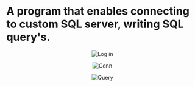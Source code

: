 # A program that enables connecting to custom SQL server, writing SQL query's.

<p align="center">
	<img src="https://user-images.githubusercontent.com/56079123/71767045-9a67ec80-2f07-11ea-95b8-381ac266736d.png" alt="Log in">
</p>
<p align="center">
	<img src="https://user-images.githubusercontent.com/56079123/71767087-7e187f80-2f08-11ea-8e98-3827ed129f70.png" alt="Conn">
</p>
<p align="center">
	<img src="https://user-images.githubusercontent.com/56079123/71767090-8bce0500-2f08-11ea-95d2-13f0da369cdf.png" alt="Query">
</p>
